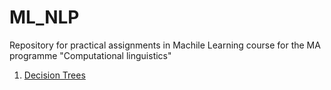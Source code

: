 # ML_NLP

Repository for practical assignments in Machile Learning course for the MA programme "Computational linguistics"

1. [Decision Trees](https://github.com/tatiana-iazykova/ML_NLP/tree/main/Decision%20Trees)
